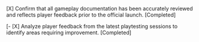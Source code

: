 [X] Confirm that all gameplay documentation has been accurately reviewed and reflects player feedback prior to the official launch. [Completed]

[- [X] Analyze player feedback from the latest playtesting sessions to identify areas requiring improvement. [Completed]